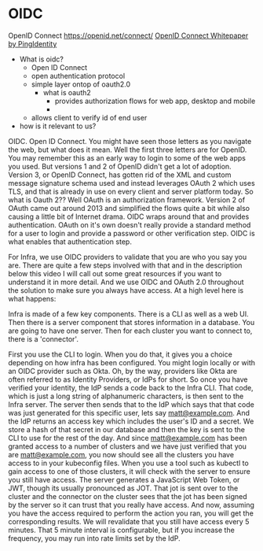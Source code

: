 # OIDC
OpenID Connect
https://openid.net/connect/
[OpenID Connect Whitepaper by PingIdentity](x-devonthink-item://A67FC39C-B1B4-49B4-A860-456A53F9CDBE)
- What is oidc?
	- Open ID Connect
	- open authentication protocol
	- simple layer ontop of oauth2.0
		- what is oauth2
			- provides authorization flows for web app, desktop and mobile
			- 
	- allows client to verify id of end user
- how is it relevant to us?

OIDC. Open ID Connect. You might have seen those letters as you navigate the web, but what does it mean. Well the first three letters are for OpenID. You may remember this as an early way to login to some of the web apps you used. But versions 1 and 2 of OpenID didn't get a lot of adoption. Version 3, or OpenID Connect, has gotten rid of the XML and custom message signature schema used and instead leverages OAuth 2 which uses TLS, and that is already in use on every client and server platform today. So what is Oauth 2?? Well OAuth is an authorization framework. Version 2 of OAuth came out around 2013 and simplified the flows quite a bit while also causing a little bit of Internet drama. OIDC wraps around that and provides authentication. OAuth on it's own doesn't really provide a standard method for a user to login and provide a password or other verification step. OIDC is what enables that authentication step. 

For Infra, we use OIDC providers to validate that you are who you say you are. There are quite a few steps involved with that and in the description below this video I will call out some great resources if you want to understand it in more detail. And we use OIDC and OAuth 2.0 throughout the solution to make sure you always have access. At a high level here is what happens:

Infra is made of a few key components. There is a CLI as well as a web UI. Then there is a server component that stores information in a database. You are going to have one server. Then for each cluster you want to connect to, there is a 'connector'.

First you use the CLI to login. When you do that, it gives you a choice depending on how infra has been configured. You might login locally or with an OIDC provider such as Okta. Oh, by the way, providers like Okta are often referred to as Identity Providers, or IdPs for short. So once you have verified your identity, the IdP sends a code back to the Infra CLI. That code, which is just a long string of alphanumeric characters, is then sent to the Infra server. The server then sends that to the IdP which says that that code was just generated for this specific user, lets say matt@example.com. And the IdP returns an access key which includes the user's ID and a secret. We store a hash of that secret in our database and then the key is sent to the CLI to use for the rest of the day. And since matt@example.com has been granted access to a number of clusters and we have just verified that you are matt@example.com, you now should see all the clusters you have access to in your kubeconfig files. When you use a tool such as kubectl to gain access to one of those clusters, it will check with the server to ensure you still have access. The server generates a JavaScript Web Token, or JWT, though its usually pronounced as JOT. That jot is sent over to the cluster and the connector on the cluster sees that the jot has been signed by the server so it can trust that you really have access. And now, assuming you have the access required to perform the action you ran, you will get the corresponding results. We will revalidate that you still have access every 5 minutes. That 5 minute interval is configurable, but if you increase the frequency, you may run into rate limits set by the IdP.